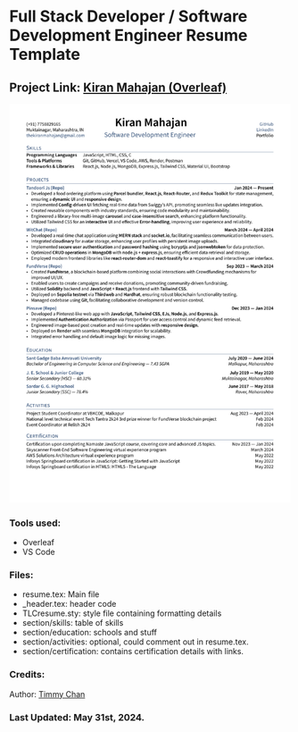 # Full Stack Developer / Software Development Engineer Resume Template

## Project Link: [Kiran Mahajan (Overleaf)](https://www.overleaf.com/read/kdtwdwtsfbng#af5d24)

![cover](./Kiran_Mahajan_Resume.png?raw=true)

### Tools used:

- Overleaf
- VS Code

### Files:

- resume.tex: Main file
- \_header.tex: header code
- TLCresume.sty: style file containing formatting details
- section/skills: table of skills
- section/education: schools and stuff
- section/activities: optional, could comment out in resume.tex.
- section/certification: contains certification details with links.

### Credits:

Author: [Timmy Chan](https://www.overleaf.com/latex/templates/data-science-tech-resume-template/zcdmpfxrzjhv)

### Last Updated: May 31st, 2024.

